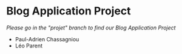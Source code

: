 # Blog Application Project

*Please go in the "projet" branch to find our Blog Application Project*

- Paul-Adrien Chassagniou
- Léo Parent
